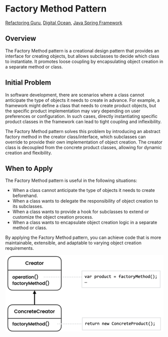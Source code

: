# Factory Method Pattern
[Refactoring Guru](https://refactoring.guru/design-patterns/factory-method),
[Digital Ocean](https://www.digitalocean.com/community/tutorials/factory-design-pattern-in-java),
[Java Spring Framework](https://springframework.guru/gang-of-four-design-patterns/factory-method-design-pattern/)

## Overview
The Factory Method pattern is a creational design pattern that provides an interface for creating objects, but allows subclasses to decide which class to instantiate. It promotes loose coupling by encapsulating object creation in a separate method or class.

## Initial Problem
In software development, there are scenarios where a class cannot anticipate the type of objects it needs to create in advance. For example, a framework might define a class that needs to create product objects, but the specific product implementation may vary depending on user preferences or configuration. In such cases, directly instantiating specific product classes in the framework can lead to tight coupling and inflexibility.

The Factory Method pattern solves this problem by introducing an abstract factory method in the creator class/interface, which subclasses can override to provide their own implementation of object creation. The creator class is decoupled from the concrete product classes, allowing for dynamic creation and flexibility.

## When to Apply
The Factory Method pattern is useful in the following situations:

* When a class cannot anticipate the type of objects it needs to create beforehand.
* When a class wants to delegate the responsibility of object creation to its subclasses.
* When a class wants to provide a hook for subclasses to extend or customize the object creation process.
* When a class wants to encapsulate object creation logic in a separate method or class.

By applying the Factory Method pattern, you can achieve code that is more maintainable, extensible, and adaptable to varying object creation requirements.

![Alt text](UML.png)